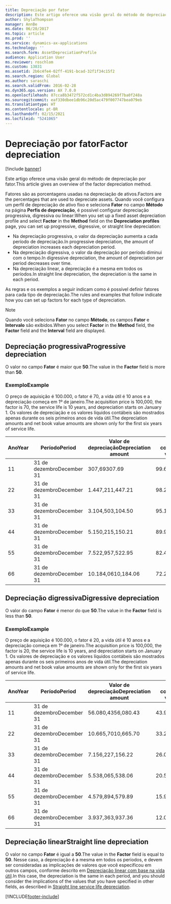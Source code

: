 ```yaml
---
title: Depreciação por fator
description: Este artigo oferece uma visão geral do método de depreciação por fator.
author: ShylaThompson
manager: AnnBe
ms.date: 06/20/2017
ms.topic: article
ms.prod: ''
ms.service: dynamics-ax-applications
ms.technology: ''
ms.search.form: AssetDepreciationProfile
audience: Application User
ms.reviewer: roschlom
ms.custom: 13831
ms.assetid: 2b6c4fe4-02ff-4191-bcad-32f1f34c15f2
ms.search.region: Global
ms.author: saraschi
ms.search.validFrom: 2016-02-28
ms.dyn365.ops.version: AX 7.0.0
ms.openlocfilehash: 87cca8b3472f572cd1c4ba3d894269f7ba0f248a
ms.sourcegitcommit: eaf330dbee1db96c20d5ac479f007747bea079eb
ms.translationtype: HT
ms.contentlocale: pt-BR
ms.lasthandoff: 02/15/2021
ms.locfileid: "5241065"
---
```

# <a name="factor-depreciation"></a><span data-ttu-id="afd40-103">Depreciação por fator</span><span class="sxs-lookup"><span data-stu-id="afd40-103">Factor depreciation</span></span>

[!include [banner](../includes/banner.md)]

<span data-ttu-id="afd40-104">Este artigo oferece uma visão geral do método de depreciação por fator.</span><span class="sxs-lookup"><span data-stu-id="afd40-104">This article gives an overview of the factor depreciation method.</span></span>

<span data-ttu-id="afd40-105">Fatores são as porcentagens usadas na depreciação de ativos.</span><span class="sxs-lookup"><span data-stu-id="afd40-105">Factors are the percentages that are used to depreciate assets.</span></span> <span data-ttu-id="afd40-106">Quando você configura um perfil de depreciação de ativo fixo e seleciona **Fator** no campo **Método** na página **Perfis de depreciação**, é possível configurar depreciação progressiva, digressiva ou linear:</span><span class="sxs-lookup"><span data-stu-id="afd40-106">When you set up a fixed asset depreciation profile and select **Factor** in the **Method** field on the **Depreciation profiles** page, you can set up progressive, digressive, or straight line depreciation:</span></span>

-   <span data-ttu-id="afd40-107">Na depreciação progressiva, o valor da depreciação aumenta a cada período de depreciação.</span><span class="sxs-lookup"><span data-stu-id="afd40-107">In progressive depreciation, the amount of depreciation increases each depreciation period.</span></span>
-   <span data-ttu-id="afd40-108">Na depreciação digressiva, o valor da depreciação por período diminui com o tempo.</span><span class="sxs-lookup"><span data-stu-id="afd40-108">In digressive depreciation, the amount of depreciation per period decreases over time.</span></span>
-   <span data-ttu-id="afd40-109">Na depreciação linear, a depreciação é a mesma em todos os períodos.</span><span class="sxs-lookup"><span data-stu-id="afd40-109">In straight line depreciation, the depreciation is the same in each period.</span></span>

<span data-ttu-id="afd40-110">As regras e os exemplos a seguir indicam como é possível definir fatores para cada tipo de depreciação.</span><span class="sxs-lookup"><span data-stu-id="afd40-110">The rules and examples that follow indicate how you can set up factors for each type of depreciation.</span></span> 

> [!NOTE] 
> <span data-ttu-id="afd40-111">Quando você seleciona **Fator** no campo **Método**, os campos **Fator** e **Intervalo** são exibidos.</span><span class="sxs-lookup"><span data-stu-id="afd40-111">When you select **Factor** in the **Method** field, the **Factor** field and the **Interval** field are displayed.</span></span>

## <a name="progressive-depreciation"></a><span data-ttu-id="afd40-112">Depreciação progressiva</span><span class="sxs-lookup"><span data-stu-id="afd40-112">Progressive depreciation</span></span>
<span data-ttu-id="afd40-113">O valor no campo **Fator** é maior que **50**.</span><span class="sxs-lookup"><span data-stu-id="afd40-113">The value in the **Factor** field is more than **50**.</span></span>

### <a name="example"></a><span data-ttu-id="afd40-114">Exemplo</span><span class="sxs-lookup"><span data-stu-id="afd40-114">Example</span></span>

<span data-ttu-id="afd40-115">O preço de aquisição é 100.000, o fator é 70, a vida útil é 10 anos e a depreciação começa em 1º de janeiro.</span><span class="sxs-lookup"><span data-stu-id="afd40-115">The acquisition price is 100,000, the factor is 70, the service life is 10 years, and depreciation starts on January 1.</span></span> <span data-ttu-id="afd40-116">Os valores de depreciação e os valores líquidos contábeis são mostrados apenas durante os seis primeiros anos de vida útil.</span><span class="sxs-lookup"><span data-stu-id="afd40-116">The depreciation amounts and net book value amounts are shown only for the first six years of service life.</span></span>

| <span data-ttu-id="afd40-117">Ano</span><span class="sxs-lookup"><span data-stu-id="afd40-117">Year</span></span> | <span data-ttu-id="afd40-118">Período</span><span class="sxs-lookup"><span data-stu-id="afd40-118">Period</span></span>      | <span data-ttu-id="afd40-119">Valor de depreciação</span><span class="sxs-lookup"><span data-stu-id="afd40-119">Depreciation amount</span></span> | <span data-ttu-id="afd40-120">Valor líquido contábil</span><span class="sxs-lookup"><span data-stu-id="afd40-120">Net book value amount</span></span> |
|------|-------------|---------------------|-----------------------|
| <span data-ttu-id="afd40-121">1</span><span class="sxs-lookup"><span data-stu-id="afd40-121">1</span></span>    | <span data-ttu-id="afd40-122">31 de dezembro</span><span class="sxs-lookup"><span data-stu-id="afd40-122">December 31</span></span> | <span data-ttu-id="afd40-123">307,69</span><span class="sxs-lookup"><span data-stu-id="afd40-123">307.69</span></span>              | <span data-ttu-id="afd40-124">99.692,31</span><span class="sxs-lookup"><span data-stu-id="afd40-124">99,692.31</span></span>             |
| <span data-ttu-id="afd40-125">2</span><span class="sxs-lookup"><span data-stu-id="afd40-125">2</span></span>    | <span data-ttu-id="afd40-126">31 de dezembro</span><span class="sxs-lookup"><span data-stu-id="afd40-126">December 31</span></span> | <span data-ttu-id="afd40-127">1.447,21</span><span class="sxs-lookup"><span data-stu-id="afd40-127">1,447.21</span></span>            | <span data-ttu-id="afd40-128">98.245,10</span><span class="sxs-lookup"><span data-stu-id="afd40-128">98,245.10</span></span>             |
| <span data-ttu-id="afd40-129">3</span><span class="sxs-lookup"><span data-stu-id="afd40-129">3</span></span>    | <span data-ttu-id="afd40-130">31 de dezembro</span><span class="sxs-lookup"><span data-stu-id="afd40-130">December 31</span></span> | <span data-ttu-id="afd40-131">3.104,50</span><span class="sxs-lookup"><span data-stu-id="afd40-131">3,104.50</span></span>            | <span data-ttu-id="afd40-132">95.140,60</span><span class="sxs-lookup"><span data-stu-id="afd40-132">95,140.60</span></span>             |
| <span data-ttu-id="afd40-133">4</span><span class="sxs-lookup"><span data-stu-id="afd40-133">4</span></span>    | <span data-ttu-id="afd40-134">31 de dezembro</span><span class="sxs-lookup"><span data-stu-id="afd40-134">December 31</span></span> | <span data-ttu-id="afd40-135">5.150,21</span><span class="sxs-lookup"><span data-stu-id="afd40-135">5,150.21</span></span>            | <span data-ttu-id="afd40-136">89.990,39</span><span class="sxs-lookup"><span data-stu-id="afd40-136">89,990.39</span></span>             |
| <span data-ttu-id="afd40-137">5</span><span class="sxs-lookup"><span data-stu-id="afd40-137">5</span></span>    | <span data-ttu-id="afd40-138">31 de dezembro</span><span class="sxs-lookup"><span data-stu-id="afd40-138">December 31</span></span> | <span data-ttu-id="afd40-139">7.522,95</span><span class="sxs-lookup"><span data-stu-id="afd40-139">7,522.95</span></span>            | <span data-ttu-id="afd40-140">82.467,44</span><span class="sxs-lookup"><span data-stu-id="afd40-140">82,467.44</span></span>             |
| <span data-ttu-id="afd40-141">6</span><span class="sxs-lookup"><span data-stu-id="afd40-141">6</span></span>    | <span data-ttu-id="afd40-142">31 de dezembro</span><span class="sxs-lookup"><span data-stu-id="afd40-142">December 31</span></span> | <span data-ttu-id="afd40-143">10.184,06</span><span class="sxs-lookup"><span data-stu-id="afd40-143">10,184.06</span></span>           | <span data-ttu-id="afd40-144">72.283,38</span><span class="sxs-lookup"><span data-stu-id="afd40-144">72,283.38</span></span>             |

## <a name="digressive-depreciation"></a><span data-ttu-id="afd40-145">Depreciação digressiva</span><span class="sxs-lookup"><span data-stu-id="afd40-145">Digressive depreciation</span></span>
<span data-ttu-id="afd40-146">O valor do campo **Fator** é menor do que **50**.</span><span class="sxs-lookup"><span data-stu-id="afd40-146">The value in the **Factor** field is less than **50**.</span></span>

### <a name="example"></a><span data-ttu-id="afd40-147">Exemplo</span><span class="sxs-lookup"><span data-stu-id="afd40-147">Example</span></span>

<span data-ttu-id="afd40-148">O preço de aquisição é 100.000, o fator é 20, a vida útil é 10 anos e a depreciação começa em 1º de janeiro.</span><span class="sxs-lookup"><span data-stu-id="afd40-148">The acquisition price is 100,000, the factor is 20, the service life is 10 years, and depreciation starts on January 1.</span></span> <span data-ttu-id="afd40-149">Os valores de depreciação e os valores líquidos contábeis são mostrados apenas durante os seis primeiros anos de vida útil.</span><span class="sxs-lookup"><span data-stu-id="afd40-149">The depreciation amounts and net book value amounts are shown only for the first six years of service life.</span></span>

| <span data-ttu-id="afd40-150">Ano</span><span class="sxs-lookup"><span data-stu-id="afd40-150">Year</span></span> | <span data-ttu-id="afd40-151">Período</span><span class="sxs-lookup"><span data-stu-id="afd40-151">Period</span></span>      | <span data-ttu-id="afd40-152">Valor de depreciação</span><span class="sxs-lookup"><span data-stu-id="afd40-152">Depreciation amount</span></span> | <span data-ttu-id="afd40-153">Valor líquido contábil</span><span class="sxs-lookup"><span data-stu-id="afd40-153">Net book value amount</span></span> |
|------|-------------|---------------------|-----------------------|
| <span data-ttu-id="afd40-154">1</span><span class="sxs-lookup"><span data-stu-id="afd40-154">1</span></span>    | <span data-ttu-id="afd40-155">31 de dezembro</span><span class="sxs-lookup"><span data-stu-id="afd40-155">December 31</span></span> | <span data-ttu-id="afd40-156">56.080,43</span><span class="sxs-lookup"><span data-stu-id="afd40-156">56,080.43</span></span>           | <span data-ttu-id="afd40-157">43.919,57</span><span class="sxs-lookup"><span data-stu-id="afd40-157">43,919.57</span></span>             |
| <span data-ttu-id="afd40-158">2</span><span class="sxs-lookup"><span data-stu-id="afd40-158">2</span></span>    | <span data-ttu-id="afd40-159">31 de dezembro</span><span class="sxs-lookup"><span data-stu-id="afd40-159">December 31</span></span> | <span data-ttu-id="afd40-160">10.665,70</span><span class="sxs-lookup"><span data-stu-id="afd40-160">10,665.70</span></span>           | <span data-ttu-id="afd40-161">33.253,87</span><span class="sxs-lookup"><span data-stu-id="afd40-161">33,253.87</span></span>             |
| <span data-ttu-id="afd40-162">3</span><span class="sxs-lookup"><span data-stu-id="afd40-162">3</span></span>    | <span data-ttu-id="afd40-163">31 de dezembro</span><span class="sxs-lookup"><span data-stu-id="afd40-163">December 31</span></span> | <span data-ttu-id="afd40-164">7.156,22</span><span class="sxs-lookup"><span data-stu-id="afd40-164">7,156.22</span></span>            | <span data-ttu-id="afd40-165">26.097,65</span><span class="sxs-lookup"><span data-stu-id="afd40-165">26,097.65</span></span>             |
| <span data-ttu-id="afd40-166">4</span><span class="sxs-lookup"><span data-stu-id="afd40-166">4</span></span>    | <span data-ttu-id="afd40-167">31 de dezembro</span><span class="sxs-lookup"><span data-stu-id="afd40-167">December 31</span></span> | <span data-ttu-id="afd40-168">5.538,06</span><span class="sxs-lookup"><span data-stu-id="afd40-168">5,538.06</span></span>            | <span data-ttu-id="afd40-169">20.559,59</span><span class="sxs-lookup"><span data-stu-id="afd40-169">20,559.59</span></span>             |
| <span data-ttu-id="afd40-170">5</span><span class="sxs-lookup"><span data-stu-id="afd40-170">5</span></span>    | <span data-ttu-id="afd40-171">31 de dezembro</span><span class="sxs-lookup"><span data-stu-id="afd40-171">December 31</span></span> | <span data-ttu-id="afd40-172">4.579,89</span><span class="sxs-lookup"><span data-stu-id="afd40-172">4,579.89</span></span>            | <span data-ttu-id="afd40-173">15.979,70</span><span class="sxs-lookup"><span data-stu-id="afd40-173">15,979.70</span></span>             |
| <span data-ttu-id="afd40-174">6</span><span class="sxs-lookup"><span data-stu-id="afd40-174">6</span></span>    | <span data-ttu-id="afd40-175">31 de dezembro</span><span class="sxs-lookup"><span data-stu-id="afd40-175">December 31</span></span> | <span data-ttu-id="afd40-176">3.937,36</span><span class="sxs-lookup"><span data-stu-id="afd40-176">3,937.36</span></span>            | <span data-ttu-id="afd40-177">12.042,34</span><span class="sxs-lookup"><span data-stu-id="afd40-177">12,042.34</span></span>             |

## <a name="straight-line-depreciation"></a><span data-ttu-id="afd40-178">Depreciação linear</span><span class="sxs-lookup"><span data-stu-id="afd40-178">Straight line depreciation</span></span>
<span data-ttu-id="afd40-179">O valor no campo **Fator** é igual a **50**.</span><span class="sxs-lookup"><span data-stu-id="afd40-179">The value in the **Factor** field is equal to **50**.</span></span> <span data-ttu-id="afd40-180">Nesse caso, a depreciação é a mesma em todos os períodos, e devem ser consideradas as implicações de valores que você especificou em outros campos, conforme descrito em [Depreciação linear com base na vida útil](straight-line-service-life-depreciation.md).</span><span class="sxs-lookup"><span data-stu-id="afd40-180">In this case, the depreciation is the same in each period, and you should consider the implications of the values that you have specified in other fields, as described in [Straight line service life depreciation](straight-line-service-life-depreciation.md).</span></span>





[!INCLUDE[footer-include](../../includes/footer-banner.md)]
